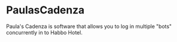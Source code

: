 # PaulasCadenza
Paula's Cadenza is software that allows you to log in multiple "bots" concurrently in to Habbo Hotel.
